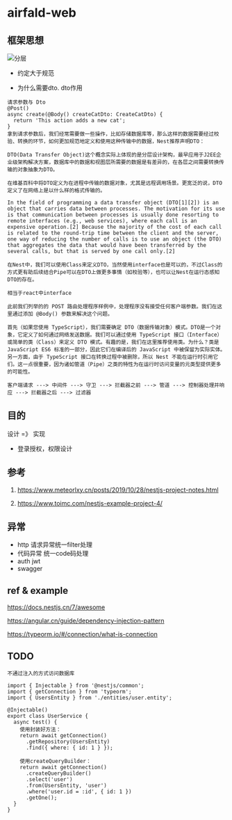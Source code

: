 # airfald-web

## 框架思想

![分层](https://segmentfault.com/img/bVbjr45?w=1170&h=430)

- 约定大于规范

- 为什么需要dto. dto作用

```
请求参数与 Dto
@Post()
async create(@Body() createCatDto: CreateCatDto) {
  return 'This action adds a new cat';
}
拿到请求参数后，我们经常需要做一些操作，比如存储数据库等，那么这样的数据需要经过校验、转换的环节，如何更加规范地定义和使用这种传输中的数据，Nest推荐声明DTO：

DTO(Data Transfer Object)这个概念实际上体现的是分层设计架构，最早应用于J2EE企业级架构解决方案，数据库中的数据和视图层所需要的数据是有差异的，在各层之间需要转换传输的对象抽象为DTO。

在维基百科中将DTO定义为在进程中传输的数据对象，尤其是远程调用场景。更宽泛的说，DTO 定义了在网络上是以什么样的格式传输的。

In the field of programming a data transfer object (DTO[1][2]) is an object that carries data between processes. The motivation for its use is that communication between processes is usually done resorting to remote interfaces (e.g., web services), where each call is an expensive operation.[2] Because the majority of the cost of each call is related to the round-trip time between the client and the server, one way of reducing the number of calls is to use an object (the DTO) that aggregates the data that would have been transferred by the several calls, but that is served by one call only.[2]

在Nest中，我们可以使用Class来定义DTO，当然使用interface也是可以的，不过Class的方式更有助后续结合Pipe可以在DTO上做更多事情（如校验等），也可以让Nest在运行态感知DTO的存在。
```

```
相当于react中interface

此前我们列举的的 POST 路由处理程序样例中，处理程序没有接受任何客户端参数。我们在这里通过添加 @Body() 参数来解决这个问题。

首先（如果您使用 TypeScript），我们需要确定 DTO（数据传输对象）模式。DTO是一个对象，它定义了如何通过网络发送数据。我们可以通过使用 TypeScript 接口（Interface）或简单的类（Class）来定义 DTO 模式。有趣的是，我们在这里推荐使用类。为什么？类是 JavaScript ES6 标准的一部分，因此它们在编译后的 JavaScript 中被保留为实际实体。另一方面，由于 TypeScript 接口在转换过程中被删除，所以 Nest 不能在运行时引用它们。这一点很重要，因为诸如管道（Pipe）之类的特性为在运行时访问变量的元类型提供更多的可能性。
```

```
客户端请求 ---> 中间件 ---> 守卫 ---> 拦截器之前 ---> 管道 ---> 控制器处理并响应 ---> 拦截器之后 ---> 过滤器
```


## 目的

设计 =》 实现

- 登录授权，权限设计

## 参考

1. https://www.meteorlxy.cn/posts/2019/10/28/nestjs-project-notes.html

2. https://www.toimc.com/nestjs-example-project-4/


## 异常

- http 请求异常统一filter处理
- 代码异常 统一code码处理
- auth jwt
- swagger



## ref & example

https://docs.nestjs.cn/7/awesome

<!-- 依赖注入 -->
https://angular.cn/guide/dependency-injection-pattern

https://typeorm.io/#/connection/what-is-connection

## TODO

<!-- - 登录授权，权限设计
- auth jwt
- swagger -->

<!-- https://blog.csdn.net/weixin_44828005/article/details/116108790 -->
<!-- https://blog.csdn.net/weixin_44828005/article/details/115499297 -->

```
不通过注入的方式访问数据库

import { Injectable } from '@nestjs/common';
import { getConnection } from 'typeorm';
import { UsersEntity } from './entities/user.entity';

@Injectable()
export class UserService {
  async test() {
  	使用封装好方法：
    return await getConnection()
      .getRepository(UsersEntity)
      .find({ where: { id: 1 } });

	使用createQueryBuilder：
    return await getConnection()
      .createQueryBuilder()
      .select('user')
      .from(UsersEntity, 'user')
      .where('user.id = :id', { id: 1 })
      .getOne();
  }
}
```


























































